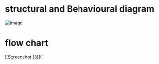 # structural and Behavioural diagram

![image](https://github.com/nandhinipavi2119/M1_ManagementOfHotel_App/blob/7741941e88118dda895d38e40e3c1ae3039431f5/2_Architecture/Structural%20and%20Behavioural.png)

 # flow chart
  ![Screenshot (3)](
